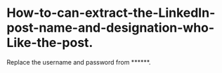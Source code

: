 # How-to-can-extract-the-LinkedIn-post-name-and-designation-who-Like-the-post.

Replace the username and password from ******.
